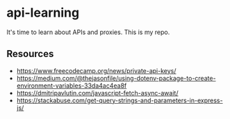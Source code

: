 # api-learning

It's time to learn about APIs and proxies. This is my repo.

## Resources

- https://www.freecodecamp.org/news/private-api-keys/
- https://medium.com/@thejasonfile/using-dotenv-package-to-create-environment-variables-33da4ac4ea8f
- https://dmitripavlutin.com/javascript-fetch-async-await/
- https://stackabuse.com/get-query-strings-and-parameters-in-express-js/

